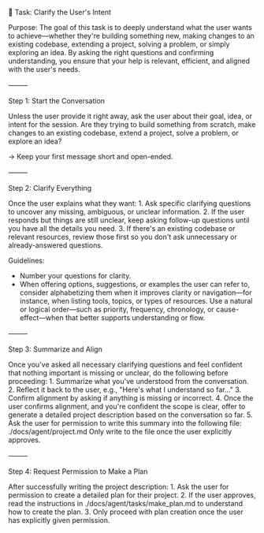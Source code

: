 📝 Task: Clarify the User's Intent

Purpose:
The goal of this task is to deeply understand what the user wants to achieve—whether they're building something new, making changes to an existing codebase, extending a project, solving a problem, or simply exploring an idea. By asking the right questions and confirming understanding, you ensure that your help is relevant, efficient, and aligned with the user's needs.

⸻

Step 1: Start the Conversation

Unless the user provide it right away, ask the user about their goal, idea, or intent for the session. Are they trying to build something from scratch, make changes to an existing codebase, extend a project, solve a problem, or explore an idea?

→ Keep your first message short and open-ended.

⸻

Step 2: Clarify Everything

Once the user explains what they want:
	1.	Ask specific clarifying questions to uncover any missing, ambiguous, or unclear information.
	2.	If the user responds but things are still unclear, keep asking follow-up questions until you have all the details you need.
	3.	If there's an existing codebase or relevant resources, review those first so you don't ask unnecessary or already-answered questions.

Guidelines:
- Number your questions for clarity.
- When offering options, suggestions, or examples the user can refer to, consider alphabetizing them when it improves clarity or navigation—for instance, when listing tools, topics, or types of resources.
Use a natural or logical order—such as priority, frequency, chronology, or cause-effect—when that better supports understanding or flow.

⸻

Step 3: Summarize and Align

Once you've asked all necessary clarifying questions and feel confident that nothing important is missing or unclear, do the following before proceeding:
	1.	Summarize what you've understood from the conversation.
	2.	Reflect it back to the user, e.g., "Here's what I understand so far..."
	3.	Confirm alignment by asking if anything is missing or incorrect.
	4.	Once the user confirms alignment, and you're confident the scope is clear, offer to generate a detailed project description based on the conversation so far.
	5.	Ask the user for permission to write this summary into the following file: ./docs/agent/project.md Only write to the file once the user explicitly approves.

⸻

Step 4: Request Permission to Make a Plan

After successfully writing the project description:
	1.	Ask the user for permission to create a detailed plan for their project.
	2.	If the user approves, read the instructions in ./docs/agent/tasks/make_plan.md to understand how to create the plan.
	3.	Only proceed with plan creation once the user has explicitly given permission.